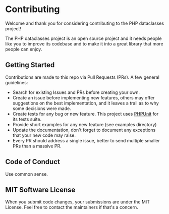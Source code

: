 # Contributing

Welcome and thank you for considering contributing to the PHP dataclasses project! 

The PHP dataclasses project is an open source project and it needs people like you to improve its codebase and to make it into a great library that more people can enjoy.

## Getting Started

Contributions are made to this repo via Pull Requests (PRs). A few general guidelines:

- Search for existing Issues and PRs before creating your own.
- Create an issue before implementing new features, others may offer suggestions on the best implementation, and it leaves a trail as to why some decisions were made.
- Create tests for any bug or new feature. This project uses [PHPUnit](https://github.com/sebastianbergmann/phpunit/) for its tests suite.
- Provide short examples for any new feature (see examples directory)
- Update the documentation, don't forget to document any exceptions that your new code may raise.
- Every PR should address a single issue, better to send multiple smaller PRs than a massive PR.

## Code of Conduct

Use common sense.

## MIT Software License

When you submit code changes, your submissions are under the MIT License. Feel free to contact the maintainers if that's a concern.
